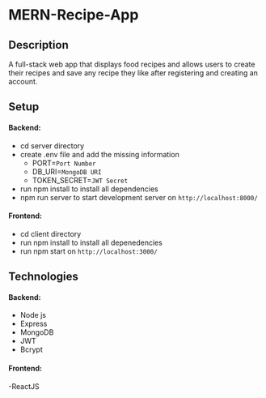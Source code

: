 # MERN-Recipe-App

## Description
A full-stack web app that displays food recipes and allows users to create their recipes and save any recipe they like after registering and creating an account.

## Setup
#### Backend:
- cd server directory
- create .env file and add the missing information
  - PORT=`Port Number`
  - DB_URI=`MongoDB URI`
  - TOKEN_SECRET=`JWT Secret`
- run npm install to install all dependencies
- npm run server to start development server on `http://localhost:8000/`
#### Frontend:
- cd client directory
- run npm install to install all depenedencies
- run npm start on `http://localhost:3000/`

## Technologies
#### Backend:
- Node js
- Express
- MongoDB
- JWT
- Bcrypt 
#### Frontend:
-ReactJS
